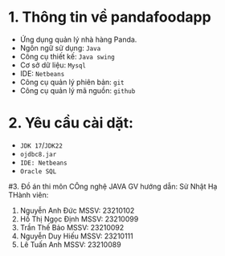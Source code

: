 # 1. Thông tin về pandafoodapp
- Ứng dụng quản lý nhà hàng Panda. <br> 
- Ngôn ngữ sử dụng: `Java` <br>
- Công cụ thiết kế: `Java swing`  <br>
- Cơ sở dữ liệu: `Mysql`  <br>
- IDE: `Netbeans`  <br>
- Công cụ quản lý phiên bản: `git`  <br>
- Công cụ quản lý mã nguồn: `github`  <br>

# 2. Yêu cầu cài dặt:
- `JDK 17`/`JDK22` <br>
- `ojdbc8.jar` <br>
- `IDE: Netbeans` <br>
- `Oracle SQL` <br>

#3. Đồ án thi môn CÔng nghệ JAVA
GV hướng dẫn: Sử Nhật Hạ<br>
THành viên:  	
1. Nguyễn Anh Đức		  MSSV: 23210102 
2. Hồ Thị Ngọc Định	  MSSV: 23210099 
3. Trần Thế Bảo		    MSSV:	23210092 
4. Nguyễn Duy Hiếu		MSSV:	23210111 
5. Lê Tuấn Anh			  MSSV:	23210089 
